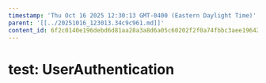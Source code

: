```yaml
---
timestamp: 'Thu Oct 16 2025 12:30:13 GMT-0400 (Eastern Daylight Time)'
parent: '[[../20251016_123013.34c9c961.md]]'
content_id: 6f2c0140e196debd6d81aa28a3a8d6a05c60202f2f0a74fbbc3aee19642a4704
---
```


# test: UserAuthentication
